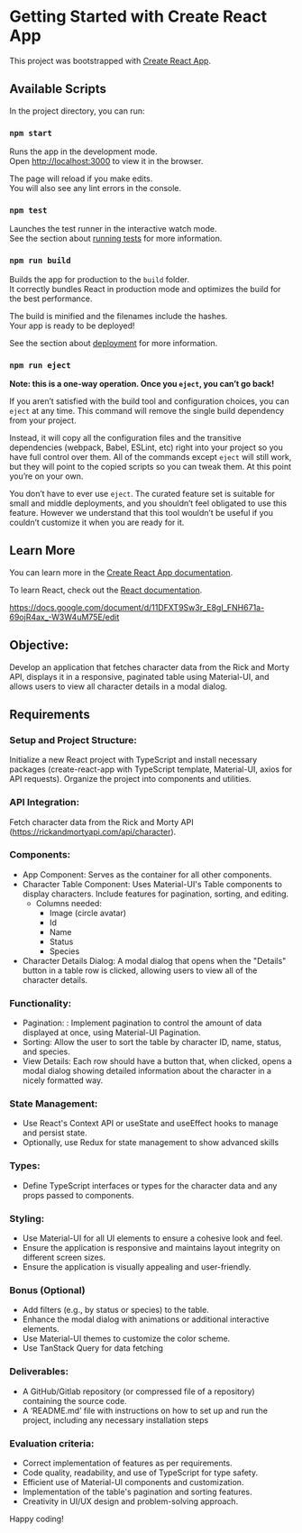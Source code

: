 # Getting Started with Create React App

This project was bootstrapped with [Create React App](https://github.com/facebook/create-react-app).

## Available Scripts

In the project directory, you can run:

### `npm start`

Runs the app in the development mode.\
Open [http://localhost:3000](http://localhost:3000) to view it in the browser.

The page will reload if you make edits.\
You will also see any lint errors in the console.

### `npm test`

Launches the test runner in the interactive watch mode.\
See the section about [running tests](https://facebook.github.io/create-react-app/docs/running-tests) for more information.

### `npm run build`

Builds the app for production to the `build` folder.\
It correctly bundles React in production mode and optimizes the build for the best performance.

The build is minified and the filenames include the hashes.\
Your app is ready to be deployed!

See the section about [deployment](https://facebook.github.io/create-react-app/docs/deployment) for more information.

### `npm run eject`

**Note: this is a one-way operation. Once you `eject`, you can’t go back!**

If you aren’t satisfied with the build tool and configuration choices, you can `eject` at any time. This command will remove the single build dependency from your project.

Instead, it will copy all the configuration files and the transitive dependencies (webpack, Babel, ESLint, etc) right into your project so you have full control over them. All of the commands except `eject` will still work, but they will point to the copied scripts so you can tweak them. At this point you’re on your own.

You don’t have to ever use `eject`. The curated feature set is suitable for small and middle deployments, and you shouldn’t feel obligated to use this feature. However we understand that this tool wouldn’t be useful if you couldn’t customize it when you are ready for it.

## Learn More

You can learn more in the [Create React App documentation](https://facebook.github.io/create-react-app/docs/getting-started).

To learn React, check out the [React documentation](https://reactjs.org/).

https://docs.google.com/document/d/11DFXT9Sw3r_E8gI_FNH671a-69ojR4ax_-W3W4uM75E/edit

## Objective:

Develop an application that fetches character data from the Rick and Morty API, displays it in a responsive, paginated table using Material-UI, and allows users to view all character details in a modal dialog.

## Requirements

### Setup and Project Structure:

Initialize a new React project with TypeScript and install necessary packages (create-react-app with TypeScript template, Material-UI, axios for API requests).
Organize the project into components and utilities.

### API Integration:

Fetch character data from the Rick and Morty API (https://rickandmortyapi.com/api/character).

### Components:

- App Component: Serves as the container for all other components.
- Character Table Component: Uses Material-UI's Table components to display characters. Include features for pagination, sorting, and editing.
  - Columns needed:
    - Image (circle avatar)
    - Id
    - Name
    - Status
    - Species
- Character Details Dialog: A modal dialog that opens when the "Details" button in a table row is clicked, allowing users to view all of the character details.

### Functionality:

- Pagination: : Implement pagination to control the amount of data displayed at once, using Material-UI Pagination.
- Sorting: Allow the user to sort the table by character ID, name, status, and species.
- View Details: Each row should have a button that, when clicked, opens a modal dialog showing detailed information about the character in a nicely formatted way.

### State Management:

- Use React's Context API or useState and useEffect hooks to manage and persist state.
- Optionally, use Redux for state management to show advanced skills

### Types:

- Define TypeScript interfaces or types for the character data and any props passed to components.

### Styling:

- Use Material-UI for all UI elements to ensure a cohesive look and feel.
- Ensure the application is responsive and maintains layout integrity on different screen sizes.
- Ensure the application is visually appealing and user-friendly.

### Bonus (Optional)

- Add filters (e.g., by status or species) to the table.
- Enhance the modal dialog with animations or additional interactive elements.
- Use Material-UI themes to customize the color scheme.
- Use TanStack Query for data fetching

### Deliverables:

- A GitHub/Gitlab repository (or compressed file of a repository) containing the source code.
- A ‘README.md’ file with instructions on how to set up and run the project, including any necessary installation steps

### Evaluation criteria:

- Correct implementation of features as per requirements.
- Code quality, readability, and use of TypeScript for type safety.
- Efficient use of Material-UI components and customization.
- Implementation of the table's pagination and sorting features.
- Creativity in UI/UX design and problem-solving approach.

Happy coding!
